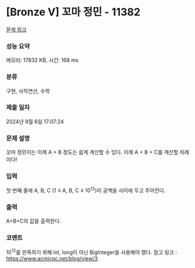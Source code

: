 # [Bronze V] 꼬마 정민 - 11382 

[문제 링크](https://www.acmicpc.net/problem/11382) 

### 성능 요약

메모리: 17832 KB, 시간: 168 ms

### 분류

구현, 사칙연산, 수학

### 제출 일자

2024년 9월 6일 17:07:24

### 문제 설명

<p>꼬마 정민이는 이제 A + B 정도는 쉽게 계산할 수 있다. 이제 A + B + C를 계산할 차례이다!</p>

### 입력 

 <p>첫 번째 줄에 A, B, C (1 ≤ A, B, C ≤ 10<sup>12</sup>)이 공백을 사이에 두고 주어진다.</p>

### 출력 

 <p>A+B+C의 값을 출력한다.</p>

### 코멘트

10<sup>12</sup>를 만족하기 위해 int, long이 아닌 BigInteger을 사용해야 했다.
참고 링크 : https://www.acmicpc.net/blog/view/3
